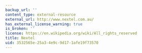 ```yaml
---
backup_url: ''
content_type: external-resource
external_url: http://www.nextel.com.au/
has_external_license_warning: true
is_broken: ''
license: https://en.wikipedia.org/wiki/All_rights_reserved
title: Nextel
uid: 3532565e-25a3-4e9c-9d17-1afe19f73570
---
```

